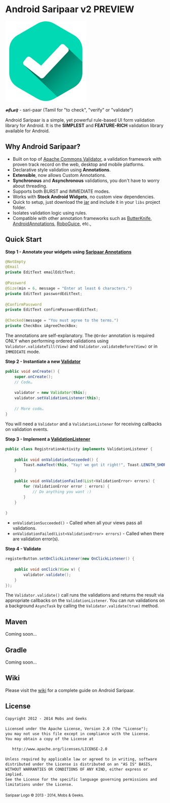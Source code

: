 Android Saripaar v2 PREVIEW
===========================
![Logo](logo.png)

**சரிபார்** - sari-paar (Tamil for "to check", "verify" or "validate")

Android Saripaar is a simple, yet powerful rule-based UI form validation library for Android.
It is the **SIMPLEST** and **FEATURE-RICH** validation library available for Android.

Why Android Saripaar?
---------------------

 - Built on top of [Apache Commons Validator], a validation framework with proven track record on the web, desktop and mobile platforms.
 - Declarative style validation using **Annotations**.
 - **Extensible**, now allows Custom Annotations.
 - **Synchronous** and **Asynchronous** validations, you don't have to worry about threading.
 - Supports both BURST and IMMEDIATE modes.
 - Works with **Stock Android Widgets**, no custom view dependencies.
 - Quick to setup, just download the [jar] and include it in your `libs` project folder.
 - Isolates validation logic using rules.
 - Compatible with other annotation frameworks such as [ButterKnife], [AndroidAnnotations], [RoboGuice], etc.,

Quick Start
-----------
**Step 1 - Annotate your widgets using [Saripaar Annotations]**
```java
@NotEmpty
@Email
private EditText emailEditText;

@Password
@Size(min = 6, message = "Enter at least 6 characters.")
private EditText passwordEditText;

@ConfirmPassword
private EditText confirmPasswordEditText;

@Checked(message = "You must agree to the terms.")
private CheckBox iAgreeCheckBox;
```

The annotations are self-explanatory. The `@Order` annotation is required ONLY when performing ordered validations using
`Validator.validateTill(View)` and `Validator.validateBefore(View)` or in `IMMEDIATE` mode.

**Step 2 - Instantiate a new [Validator]**
```java
public void onCreate() {
    super.onCreate();
    // Code…

    validator = new Validator(this);
    validator.setValidationListener(this);

    // More code…
}
```
You will need a `Validator` and a `ValidationListener` for receiving callbacks on validation events.

**Step 3 - Implement a [ValidationListener]**
```java
public class RegistrationActivity implements ValidationListener {

    public void onValidationSucceeded() {
        Toast.makeText(this, "Yay! we got it right!", Toast.LENGTH_SHORT).show();
    }

    public void onValidationFailed(List<ValidationError> errors) {
        for (ValidationError error : errors) {
            // Do anything you want :)
        }
    }

}
```
 - `onValidationSucceeded()` - Called when all your views pass all validations.
 - `onValidationFailed(List<ValidationError> errors)` - Called when there are validation error(s).

**Step 4 - Validate**
```java
registerButton.setOnClickListener(new OnClickListener() {

    public void onClick(View v) {
        validator.validate();
    }
});
```
The `Validator.validate()` call runs the validations and returns the result via appropriate callbacks on the `ValidationListener`. You can run validations on a background `AsyncTask` by calling the `Validator.validate(true)` method.

Maven
---------------------
Coming soon...

Gradle
---------------------
Coming soon...

Wiki
---------------------
Please visit the [wiki] for a complete guide on Android Saripaar.

License
---------------------

    Copyright 2012 - 2014 Mobs and Geeks

    Licensed under the Apache License, Version 2.0 (the "License");
    you may not use this file except in compliance with the License.
    You may obtain a copy of the License at

       http://www.apache.org/licenses/LICENSE-2.0

    Unless required by applicable law or agreed to in writing, software
    distributed under the License is distributed on an "AS IS" BASIS,
    WITHOUT WARRANTIES OR CONDITIONS OF ANY KIND, either express or implied.
    See the License for the specific language governing permissions and
    limitations under the License.

<sub>Saripaar Logo © 2013 - 2014, Mobs & Geeks.<sub>

  [jar]: http://search.maven.org/#search%7Cga%7C1%7Candroid%20saripaar
  [Apache Commons Validator]: http://commons.apache.org/proper/commons-validator/
  [ButterKnife]: https://github.com/JakeWharton/butterknife
  [AndroidAnnotations]: https://github.com/excilys/androidannotations
  [RoboGuice]: http://code.google.com/p/roboguice/
  [Saripaar Annotations]: https://github.com/ragunathjawahar/android-saripaar/tree/v2/saripaar/src/main/java/com/mobsandgeeks/saripaar/annotation
  [Validator]: https://github.com/ragunathjawahar/android-saripaar/blob/master/src/com/mobsandgeeks/saripaar/Validator.java
  [ValidationListener]: https://github.com/ragunathjawahar/android-saripaar/blob/master/src/com/mobsandgeeks/saripaar/Validator.java
  [wiki]: https://github.com/ragunathjawahar/android-saripaar/wiki
